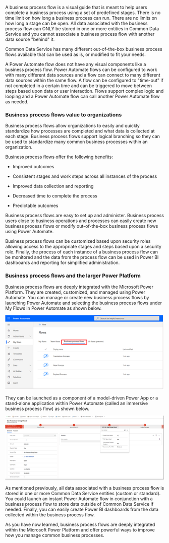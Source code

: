 A business process flow is a visual guide that is meant to help users
complete a business process using a set of predefined stages. There is
no time limit on how long a business process can run. There are no
limits on how long a stage can be open. All data associated with the
business process flow can ONLY be stored in one or more entities in
Common Data Service and you cannot associate a business process flow
with another data source "behind" it. 

Common Data Service has many different out-of-the-box business process 
flows available that can be used as is, or modified to fit your needs.

A Power Automate flow does not have any visual components like a
business process flow. Power Automate flows can be configured to work
with many different data sources and a flow can connect to many
different data sources within the same flow. A flow can be configured to
"time-out" if not completed in a certain time and can be triggered to
move between steps based upon data or user interaction. Flows support
complex logic and looping and a Power Automate flow can call
another Power Automate flow as needed.

### Business process flows value to organizations 

Business process flows allow organizations to easily and quickly
standardize how processes are completed and what data is collected at
each stage. Business process flows support logical branching so they can
be used to standardize many common business processes within an
organization.

Business process flows offer the following benefits:

-   Improved outcomes

-   Consistent stages and work steps across all instances of the process

-   Improved data collection and reporting

-   Decreased time to complete the process

-   Predictable outcomes

Business process flows are easy to set up and administer. Business
process users close to business operations and processes can easily
create new business process flows or modify out-of-the-box business
process flows using Power Automate. 

Business process flows can be customized based upon security roles 
allowing access to the appropriate stages and steps based upon a 
security role. Finally, the process of each instance of a business 
process flow can be monitored and the data from the process flow can 
be used in Power BI dashboards and reporting for simplified administration.

### Business process flows and the larger Power Platform

Business process flows are deeply integrated with the Microsoft Power
Platform. They are created, customized, and managed using Power
Automate. You can manage or create new business process flows by
launching Power Automate and selecting the business process flows under
My Flows in Power Automate as shown below.

![Power Automate my flows business process flows](../media/power-automate-my-flows-business-process-flows.png)

They can be launched as a component of a model-driven Power App or a stand-alone 
application within Power Automate (called an immersive business process flow) 
as shown below.

![Immersive business process flow](../media/immersive-business-process-flow.png)

As mentioned previously, all data associated with a business process
flow is stored in one or more Common Data Service entities (custom or
standard). You could launch an instant Power Automate flow in
conjunction with a business process flow to store data outside of Common
Data Service if needed. Finally, you can easily create Power BI
dashboards from the data collected within the business process flow.

As you have now learned, business process flows are deeply integrated
within the Microsoft Power Platform and offer powerful ways to
improve how you manage common business processes.